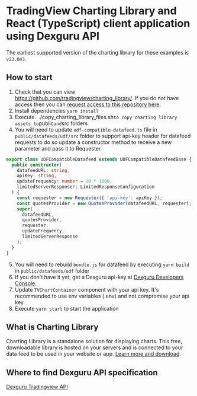 # TradingView Charting Library and React (TypeScript) client application using Dexguru API

The earliest supported version of the charting library for these examples is `v23.043`.

## How to start

1. Check that you can view https://github.com/tradingview/charting_library/. If you do not have access then you can [request access to this repository here](https://www.tradingview.com/HTML5-stock-forex-bitcoin-charting-library/).
2. Install dependencies `yarn install`
3. Execute`.` ./copy_charting_library_files.sh`to copy charting library assets to`public`and`src folders
4. You will need to update `udf-compatible-datafeed.ts` file in `public/datafeeds/udf/src` folder to support api-key header for datafeed requests to do so update a constructor method to receive a new parameter and pass it to Requester

```typescript
export class UDFCompatibleDatafeed extends UDFCompatibleDatafeedBase {
  public constructor(
    datafeedURL: string,
    apiKey: string,
    updateFrequency: number = 10 * 1000,
    limitedServerResponse?: LimitedResponseConfiguration
  ) {
    const requester = new Requester({ 'api-key': apiKey });
    const quotesProvider = new QuotesProvider(datafeedURL, requester);
    super(
      datafeedURL,
      quotesProvider,
      requester,
      updateFrequency,
      limitedServerResponse
    );
  }
}
```

5. You will need to rebuild `bundle.js` for datafeed by executing `yarn build` in `public/datafeeds/udf` folder
6. If you don't have it yet, get a Dexguru api-key at [Dexguru Developers Console](https://developers.dex.guru).
7. Update `TVChartContainer` component with your api key. It's recommended to use env variables (.env) and not compromise your api key
8. Execute `yarn start` to start the application

## What is Charting Library

Charting Library is a standalone solution for displaying charts. This free, downloadable library is hosted on your servers and is connected to your data feed to be used in your website or app. [Learn more and download](https://www.tradingview.com/HTML5-stock-forex-bitcoin-charting-library/).

## Where to find Dexguru API specification

[Dexguru Tradingview API](https://dexguru.readme.io/reference/get_tradingview_config_v1_tradingview_config_get)

